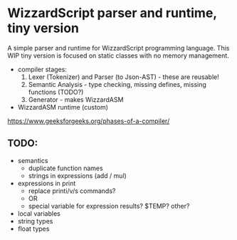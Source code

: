 WizzardScript parser and runtime, tiny version
==============================================

A simple parser and runtime for WizzardScript programming language.
This WIP tiny version is focused on static classes with no memory management.

- compiler stages:
	1. Lexer (Tokenizer) and Parser (to Json-AST) - these are reusable!
	2. Semantic Analysis - type checking, missing defines, missing functions (TODO?)
	3. Generator - makes WizzardASM
- WizzardASM runtime (custom)

https://www.geeksforgeeks.org/phases-of-a-compiler/


TODO:
-----
- semantics
	- duplicate function names
	- strings in expressions (add / mul)
- expressions in print
	- replace printi/v/s commands?
	- OR
	- special variable for expression results? $TEMP? other?
- local variables
- string types
- float types
